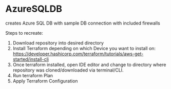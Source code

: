 # AzureSQLDB
creates Azure SQL DB with sample DB connection with included firewalls


Steps to recreate:

1. Download repository into desired directory
2. Install Terraform depending on which Device you want to install on: https://developer.hashicorp.com/terraform/tutorials/aws-get-started/install-cli
3. Once terraform installed, open IDE editor and change to directory where repository was cloned/downloaded via terminal/CLI.
4. Run terraform Plan
5. Apply Terraform Configuration
